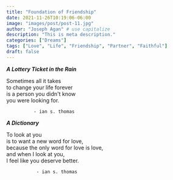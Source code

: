 ```yaml
---
title: "Foundation of Friendship"
date: 2021-11-26T10:19:06-06:00
image: "images/post/post-11.jpg"
author: "Joseph Agan" # use capitalize
description: "This is meta description."
categories: ["Dreams"]
tags: ["Love", "Life", "Friendship", "Partner", "Faithful"]
draft: false
---
```

***A Lottery Ticket in the Rain***  

Sometimes all it takes  
to change your life forever  
is a person you didn't know  
you were looking for.  

              - ian s. thomas

***A Dictionary***

To look at you  
is to want a new word for love,  
because the only word for love is love,  
and when I look at you,  
I feel like you deserve better.

               - ian s. thomas